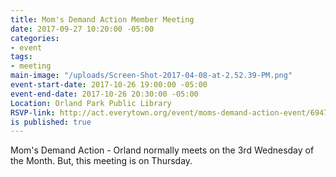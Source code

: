 ```yaml
---
title: Mom's Demand Action Member Meeting
date: 2017-09-27 10:20:00 -05:00
categories:
- event
tags:
- meeting
main-image: "/uploads/Screen-Shot-2017-04-08-at-2.52.39-PM.png"
event-start-date: 2017-10-26 19:00:00 -05:00
event-end-date: 2017-10-26 20:30:00 -05:00
Location: Orland Park Public Library
RSVP-link: http://act.everytown.org/event/moms-demand-action-event/6947/signup/
is published: true
---
```


Mom's Demand Action - Orland normally meets on the 3rd Wednesday of the Month. But, this meeting is on Thursday. 